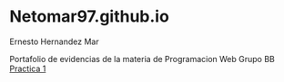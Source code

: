 # Netomar97.github.io
 Ernesto Hernandez Mar

Portafolio de evidencias de la materia de Programacion Web Grupo BB
<a href="imagenesytablas.html">Practica 1</a>
